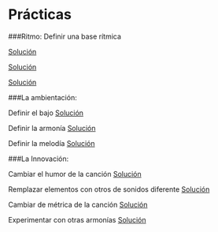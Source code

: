 # Prácticas

###Ritmo: 
Definir una base rítmica 

[Solución]()

[Solución]()

[Solución]()



###La ambientación: 



Definir el bajo   [Solución]()

Definir la armonía  [Solución]()

Definir la melodía   [Solución]()


###La Innovación:

Cambiar el humor de la canción [Solución]()

Remplazar elementos con otros de sonidos diferente  [Solución]()

Cambiar de métrica de la canción      [Solución]()

Experimentar con otras armonías  [Solución]()































   
